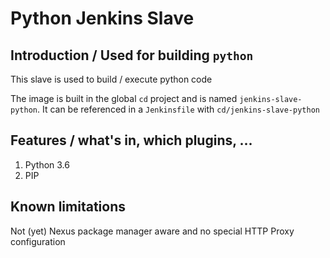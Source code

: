 # Python Jenkins Slave

## Introduction / Used for building `python` 
This slave is used to build / execute python code

The image is built in the global `cd` project and is named `jenkins-slave-python`.
It can be referenced in a `Jenkinsfile` with `cd/jenkins-slave-python` 

## Features / what's in, which plugins, ...
1. Python 3.6
1. PIP

## Known limitations
Not (yet) Nexus package manager aware and no special HTTP Proxy configuration
